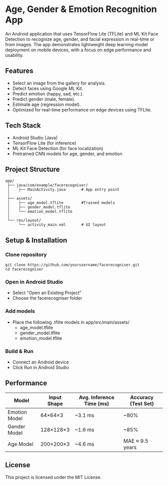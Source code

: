 # Age, Gender & Emotion Recognition App

An Android application that uses TensorFlow Lite (TFLite) and ML Kit Face Detection to recognize age, gender, and facial expression in real-time or from images. The app demonstrates lightweight deep learning model deployment on mobile devices, with a focus on edge performance and usability.

## Features

- Select an image from the gallery for analysis.
- Detect faces using Google ML Kit.
- Predict emotion (happy, sad, etc.).
- Predict gender (male, female).
- Estimate age (regression model).
- Optimized for real-time performance on edge devices using TFLite.

## Tech Stack

- Android Studio (Java)
- TensorFlow Lite (for inference)
- ML Kit Face Detection (for face localization)
- Pretrained CNN models for age, gender, and emotion

## Project Structure
```
app/
 ├── java/com/example/facerecogniser/
 │    ├── MainActivity.java       # App entry point
 │
 ├── assets/
 │    ├── age_model.tflite        #Trained models
 │    ├── gender_model.tflite
 │    └── emotion_model.tflite
 │
 └── res/layout/
      └── activity_main.xml       # UI layout
```
## Setup & Installation

### Clone repository
```
git clone https://github.com/yourusername/facerecogniser.git
cd facerecogniser
```
### Open in Android Studio

- Select "Open an Existing Project"
- Choose the facerecogniser folder

### Add models

- Place the following .tflite models in app/src/main/assets/
  - age_model.tflite
  - gender_model.tflite
  - emotion_model.tflite

### Build & Run

- Connect an Android device
- Click Run in Android Studio

## Performance

| Model         | Input Shape | Avg. Inference Time (ms) | Accuracy (Test Set) |
| ------------- | ----------- | ------------------------ | ------------------- |
| Emotion Model | 64×64×3     | \~3.1 ms                 | \~80%               |
| Gender Model  | 128×128×3   | \~1.6 ms                 | \~85%               |
| Age Model     | 200×200×3   | \~4.6 ms                 | MAE ≈ 9.5 years     |

## License

This project is licensed under the MIT License.

